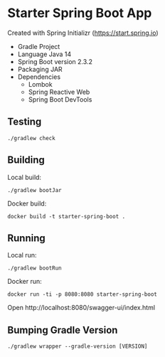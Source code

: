 # Starter Spring Boot App

Created with Spring Initializr (https://start.spring.io)

* Gradle Project
* Language Java 14
* Spring Boot version 2.3.2
* Packaging JAR
* Dependencies
  - Lombok
  - Spring Reactive Web
  - Spring Boot DevTools

## Testing

```
./gradlew check
```

## Building

Local build:

```
./gradlew bootJar
```

Docker build:

```
docker build -t starter-spring-boot .
```

## Running

Local run:

```
./gradlew bootRun
```

Docker run:

```
docker run -ti -p 8080:8080 starter-spring-boot
```

Open http://localhost:8080/swagger-ui/index.html

## Bumping Gradle Version

```
./gradlew wrapper --gradle-version [VERSION]
```
